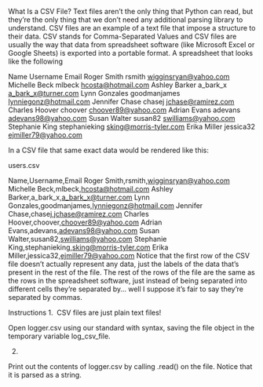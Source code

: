 What Is a CSV File?
Text files aren’t the only thing that Python can read, but they’re the only thing that we don’t need any additional parsing library to understand. CSV files are an example of a text file that impose a structure to their data. CSV stands for Comma-Separated Values and CSV files are usually the way that data from spreadsheet software (like Microsoft Excel or Google Sheets) is exported into a portable format. A spreadsheet that looks like the following

Name	Username	Email
Roger Smith	rsmith	wigginsryan@yahoo.com
Michelle Beck	mlbeck	hcosta@hotmail.com
Ashley Barker	a_bark_x	a_bark_x@turner.com
Lynn Gonzales	goodmanjames	lynniegonz@hotmail.com
Jennifer Chase	chasej	jchase@ramirez.com
Charles Hoover	choover	choover89@yahoo.com
Adrian Evans	adevans	adevans98@yahoo.com
Susan Walter	susan82	swilliams@yahoo.com
Stephanie King	stephanieking	sking@morris-tyler.com
Erika Miller	jessica32	ejmiller79@yahoo.com

In a CSV file that same exact data would be rendered like this:

users.csv

Name,Username,Email
Roger Smith,rsmith,wigginsryan@yahoo.com
Michelle Beck,mlbeck,hcosta@hotmail.com
Ashley Barker,a_bark_x,a_bark_x@turner.com
Lynn Gonzales,goodmanjames,lynniegonz@hotmail.com
Jennifer Chase,chasej,jchase@ramirez.com
Charles Hoover,choover,choover89@yahoo.com
Adrian Evans,adevans,adevans98@yahoo.com
Susan Walter,susan82,swilliams@yahoo.com
Stephanie King,stephanieking,sking@morris-tyler.com
Erika Miller,jessica32,ejmiller79@yahoo.com
Notice that the first row of the CSV file doesn’t actually represent any data, just the labels of the data that’s present in the rest of the file. The rest of the rows of the file are the same as the rows in the spreadsheet software, just instead of being separated into different cells they’re separated by… well I suppose it’s fair to say they’re separated by commas.

Instructions
1.
 CSV files are just plain text files!

Open logger.csv using our standard with syntax, saving the file object in the temporary variable log_csv_file.

2.
Print out the contents of logger.csv by calling .read() on the file. Notice that it is parsed as a string.
